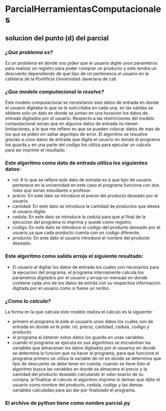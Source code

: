 # ParcialHerramientasComputacionales
## **solucion del punto (d) del parcial**

### ***¿Que problema es?***

Es un problema en donde nos piden que el usuario digite unos parametros para realizar un registro para poder comprar un producto y este tendra un descuento dependiendo de que tipo de rol pertenesca el usuario en la cafeteria de la Pontificia Universidad Javeriana de cali.

### ***¿Que modelo computacional lo reselve?***

Este modelo computacional se necesitaron seis datos de entrada en donde el usuario digitaba lo que se le soliccitaba en cada una, en las salidas se obtiene solo un dato en donde se juntan en una horacion los datos de entrada digitados por el usuario. Respecto a las restrinciones del modelo computacional serian que en algunos datos de entrada no tienen limitaciones, a lo que me refiero es que se pueden colocar datos de mas de los que se piden sin saltar alguntipo de error. El algoritmo se resuelve gracias a unos datos de entrada que digita el ususrio en donde el programa los guarda y en una parte del codigo los utiliza para ejecutar un calculo para asi imprimir el resultado.

### **Este algoritmo como dato de entrada utiliza los siguientes datos:**

* rol: A lo que se refiere este dato de estrada es a que tipo de usuario pertenece en la universidad en este caso el programa funciona con dos roles que serian estudiante o profesor.
* precio: En este dato se introduce el precio del producto deseado por el usuario.
* cantidad: En este dato se introduce la cantidad de productos que desea el usuario digite.
* cedula: En este dato se introduce la cedula para que al final de la ejecucion del programa lo imprima y quede como registro.
* codigo: En este dato se introduce el codigo del producto deseado por el usuario ya que cada producto cuenta con un codigo diferente.
* producto: En este dato el usuario introduce el nombre del producto deseado.

### **Este algoritmo como salida arroja el siguiente resultado:**

* El usuario al digitar los datos de entrada los cuales son necesarios para la ejecucion del programa, el programa internamente calcula los parametros digitados por el usuario y arroja un mensaje en donde contiene cada uno de los datos de entrda con su respectiva informacion digitada por el usuario como si fuese un recibo.

### ***¿Como lo calcula?***

La forma en la que calcula este modelo realiza el calculo es la siguiente:

* primero el programa le pide al ususario unos datos los cuales son de entrada en donde se le pide: rol, precio, cantidad, cedula, codigo y producto.
* el programa al obtener estos datos los guarda en unas variables.
* cuando el programa se ejecuta en sus algoritmos se encuentran las variables que almacenan los datos digitados por el usuarioy en donde se determina la funcion que va hacer el programa, para que funcione el programa primero se utiliza la variable de rol en donde se determina que tipo de descuento se debe tener en cuenta, cuando se tiene listo el algoritmo busca las variables en donde se almacena el precio y la cantidad del producto deseado calculando el valor exacto de su compra, al finalizar el calculo el algoritmo imprime lo demas que dijito el usuario como nombre del producto, cedula, codigo y las demas variables calculadas para asi dar por finalizado el programa.

### El archivo de python tiene como nombre parcial.py

